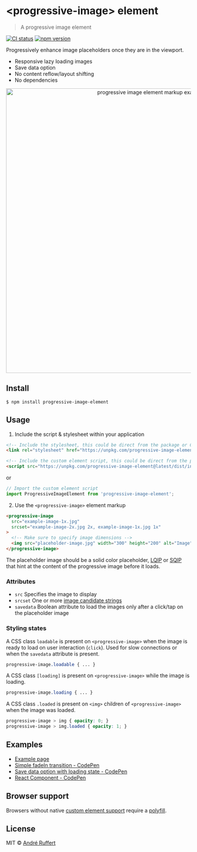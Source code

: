 # &lt;progressive-image&gt; element

> A progressive image element

[![CI status](https://github.com/andreruffert/progressive-image-element/workflows/CI/badge.svg)](https://github.com/andreruffert/progressive-image-element/actions?workflow=CI)
[![npm version](https://img.shields.io/npm/v/progressive-image-element.svg)](https://www.npmjs.com/package/progressive-image-element)

Progressively enhance image placeholders once they are in the viewport.

* Responsive lazy loading images
* Save data option
* No content reflow/layout shifting
* No dependencies

<div align="center">
  <img src="example-2x.png" alt="progressive image element markup example" width="774">
</div>


## Install

```console
$ npm install progressive-image-element
```


## Usage

1. Include the script & stylesheet within your application

  ```html
  <!-- Include the stylesheet, this could be direct from the package or CDN -->
  <link rel="stylesheet" href="https://unpkg.com/progressive-image-element@latest/dist/progressive-image-element.css" />

  <!-- Include the custom element script, this could be direct from the package or CDN -->
  <script src="https://unpkg.com/progressive-image-element@latest/dist/index.js"></script>
  ```

  or

  ```js
  // Import the custom element script
  import ProgressiveImageElement from 'progressive-image-element';
  ```

2. Use the `<progressive-image>` element markup

  ```html
  <progressive-image
    src="example-image-1x.jpg"
    srcset="example-image-2x.jpg 2x, example-image-1x.jpg 1x"
  >
    <!-- Make sure to specify image dimensions -->
    <img src="placeholder-image.jpg" width="300" height="200" alt="Image" />
  </progressive-image>
  ```
  The placeholder image should be a solid color placeholder, [LQIP](http://www.guypo.com/introducing-lqip-low-quality-image-placeholders) or [SQIP](https://github.com/technopagan/sqip) that hint at the content of the progressive image before it loads.

### Attributes

- `src` Specifies the image to display
- `srcset` One or more [image candidate strings](https://developer.mozilla.org/en-US/docs/Web/API/HTMLImageElement/srcset)
- `savedata` Boolean attribute to load the images only after a click/tap on the placeholder image

### Styling states

A CSS class `loadable` is present on `<progressive-image>` when the image is ready to load on user interaction (`click`).
Used for slow connections or when the `savedata` attribute is present.
```css
progressive-image.loadable { ... }
```

A CSS class `[loading]` is present on `<progressive-image>` while the image is loading.
```css
progressive-image.loading { ... }
```

A CSS class `.loaded` is present on `<img>` children of `<progressive-image>` when the image was loaded.
```css
progressive-image > img { opacity: 0; }
progressive-image > img.loaded { opacity: 1; }
```


## Examples
- [Example page](https://andreruffert.github.io/progressive-image-element/examples)
- [Simple fadeIn transition - CodePen](https://codepen.io/andreruffert/full/mdyZLrQ)
- [Save data option with loading state - CodePen](https://codepen.io/andreruffert/full/yLydrdb)
- [React Component - CodePen](https://codepen.io/andreruffert/full/KKpKVRO)


## Browser support

Browsers without native [custom element support][support] require a [polyfill][].

[support]: https://caniuse.com/#feat=custom-elementsv1
[polyfill]: https://github.com/webcomponents/custom-elements


## License

MIT © [André Ruffert](https://andreruffert.com)
